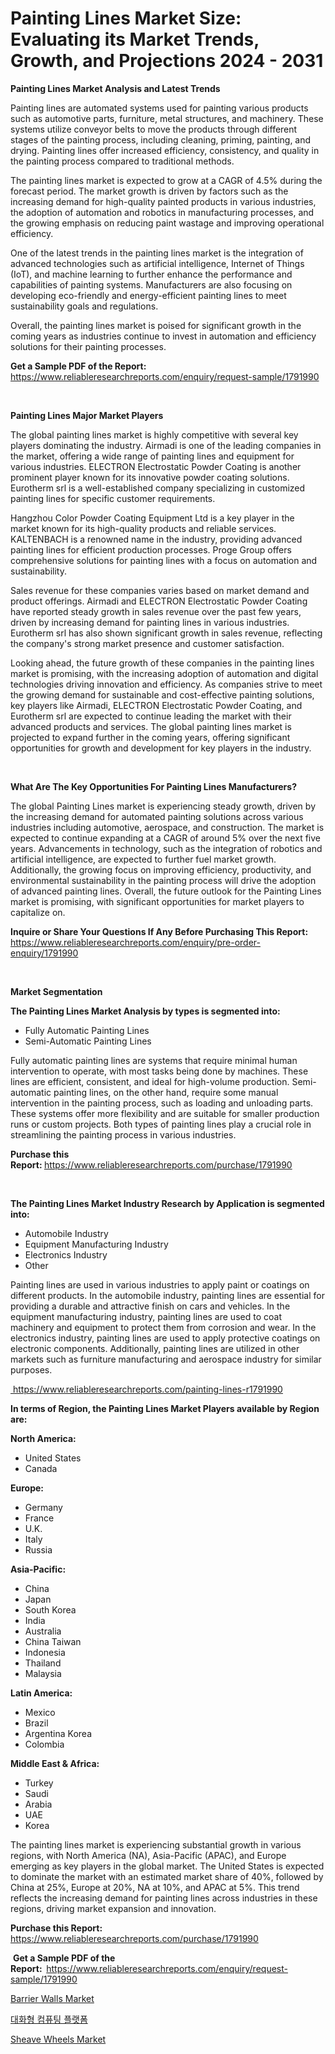 <p><h1>Painting Lines Market Size: Evaluating its Market Trends, Growth, and Projections 2024 - 2031</h1></p><p><strong>Painting Lines Market Analysis and Latest Trends</strong></p>
<p><p>Painting lines are automated systems used for painting various products such as automotive parts, furniture, metal structures, and machinery. These systems utilize conveyor belts to move the products through different stages of the painting process, including cleaning, priming, painting, and drying. Painting lines offer increased efficiency, consistency, and quality in the painting process compared to traditional methods.</p><p>The painting lines market is expected to grow at a CAGR of 4.5% during the forecast period. The market growth is driven by factors such as the increasing demand for high-quality painted products in various industries, the adoption of automation and robotics in manufacturing processes, and the growing emphasis on reducing paint wastage and improving operational efficiency.</p><p>One of the latest trends in the painting lines market is the integration of advanced technologies such as artificial intelligence, Internet of Things (IoT), and machine learning to further enhance the performance and capabilities of painting systems. Manufacturers are also focusing on developing eco-friendly and energy-efficient painting lines to meet sustainability goals and regulations.</p><p>Overall, the painting lines market is poised for significant growth in the coming years as industries continue to invest in automation and efficiency solutions for their painting processes.</p></p>
<p><strong>Get a Sample PDF of the Report:&nbsp;</strong> <a href="https://www.reliableresearchreports.com/enquiry/request-sample/1791990">https://www.reliableresearchreports.com/enquiry/request-sample/1791990</a></p>
<p>&nbsp;</p>
<p><strong>Painting Lines Major Market Players</strong></p>
<p><p>The global painting lines market is highly competitive with several key players dominating the industry. Airmadi is one of the leading companies in the market, offering a wide range of painting lines and equipment for various industries. ELECTRON Electrostatic Powder Coating is another prominent player known for its innovative powder coating solutions. Eurotherm srl is a well-established company specializing in customized painting lines for specific customer requirements.</p><p>Hangzhou Color Powder Coating Equipment Ltd is a key player in the market known for its high-quality products and reliable services. KALTENBACH is a renowned name in the industry, providing advanced painting lines for efficient production processes. Proge Group offers comprehensive solutions for painting lines with a focus on automation and sustainability.</p><p>Sales revenue for these companies varies based on market demand and product offerings. Airmadi and ELECTRON Electrostatic Powder Coating have reported steady growth in sales revenue over the past few years, driven by increasing demand for painting lines in various industries. Eurotherm srl has also shown significant growth in sales revenue, reflecting the company's strong market presence and customer satisfaction.</p><p>Looking ahead, the future growth of these companies in the painting lines market is promising, with the increasing adoption of automation and digital technologies driving innovation and efficiency. As companies strive to meet the growing demand for sustainable and cost-effective painting solutions, key players like Airmadi, ELECTRON Electrostatic Powder Coating, and Eurotherm srl are expected to continue leading the market with their advanced products and services. The global painting lines market is projected to expand further in the coming years, offering significant opportunities for growth and development for key players in the industry.</p></p>
<p>&nbsp;</p>
<p><strong>What Are The Key Opportunities For Painting Lines Manufacturers?</strong></p>
<p><p>The global Painting Lines market is experiencing steady growth, driven by the increasing demand for automated painting solutions across various industries including automotive, aerospace, and construction. The market is expected to continue expanding at a CAGR of around 5% over the next five years. Advancements in technology, such as the integration of robotics and artificial intelligence, are expected to further fuel market growth. Additionally, the growing focus on improving efficiency, productivity, and environmental sustainability in the painting process will drive the adoption of advanced painting lines. Overall, the future outlook for the Painting Lines market is promising, with significant opportunities for market players to capitalize on.</p></p>
<p><strong>Inquire or Share Your Questions If Any Before Purchasing This Report:</strong> <a href="https://www.reliableresearchreports.com/enquiry/pre-order-enquiry/1791990">https://www.reliableresearchreports.com/enquiry/pre-order-enquiry/1791990</a></p>
<p>&nbsp;</p>
<p><strong>Market Segmentation</strong></p>
<p><strong>The Painting Lines Market Analysis by types is segmented into:</strong></p>
<p><ul><li>Fully Automatic Painting Lines</li><li>Semi-Automatic Painting Lines</li></ul></p>
<p><p>Fully automatic painting lines are systems that require minimal human intervention to operate, with most tasks being done by machines. These lines are efficient, consistent, and ideal for high-volume production. Semi-automatic painting lines, on the other hand, require some manual intervention in the painting process, such as loading and unloading parts. These systems offer more flexibility and are suitable for smaller production runs or custom projects. Both types of painting lines play a crucial role in streamlining the painting process in various industries.</p></p>
<p><strong>Purchase this Report:&nbsp;</strong><a href="https://www.reliableresearchreports.com/purchase/1791990">https://www.reliableresearchreports.com/purchase/1791990</a></p>
<p>&nbsp;</p>
<p><strong>The Painting Lines Market Industry Research by Application is segmented into:</strong></p>
<p><ul><li>Automobile Industry</li><li>Equipment Manufacturing Industry</li><li>Electronics Industry</li><li>Other</li></ul></p>
<p><p>Painting lines are used in various industries to apply paint or coatings on different products. In the automobile industry, painting lines are essential for providing a durable and attractive finish on cars and vehicles. In the equipment manufacturing industry, painting lines are used to coat machinery and equipment to protect them from corrosion and wear. In the electronics industry, painting lines are used to apply protective coatings on electronic components. Additionally, painting lines are utilized in other markets such as furniture manufacturing and aerospace industry for similar purposes.</p></p>
<p><a href="https://www.reliableresearchreports.com/painting-lines-r1791990">&nbsp;https://www.reliableresearchreports.com/painting-lines-r1791990</a></p>
<p><strong>In terms of Region, the Painting Lines Market Players available by Region are:</strong></p>
<p>
    <p> <strong> North America: </strong>
        <ul>
            <li>United States</li>
            <li>Canada</li>
        </ul>
        </p> 
    <p> <strong> Europe: </strong>
        <ul>
            <li>Germany</li>
            <li>France</li>
            <li>U.K.</li>
            <li>Italy</li>
            <li>Russia</li>
        </ul>
        </p> 
    <p> <strong> Asia-Pacific: </strong>
        <ul>
            <li>China</li>
            <li>Japan</li>
            <li>South Korea</li>
            <li>India</li>
            <li>Australia</li>
            <li>China Taiwan</li>
            <li>Indonesia</li>
            <li>Thailand</li>
            <li>Malaysia</li>
        </ul>
        </p> 
    <p> <strong> Latin America: </strong>
        <ul>
            <li>Mexico</li>
            <li>Brazil</li>
            <li>Argentina Korea</li>
            <li>Colombia</li>
        </ul>
        </p> 
    <p> <strong> Middle East & Africa: </strong>
        <ul>
            <li>Turkey</li>
            <li>Saudi</li>
            <li>Arabia</li>
            <li>UAE</li>
            <li>Korea</li>
        </ul>
    </p>
    </p>
<p><p>The painting lines market is experiencing substantial growth in various regions, with North America (NA), Asia-Pacific (APAC), and Europe emerging as key players in the global market. The United States is expected to dominate the market with an estimated market share of 40%, followed by China at 25%, Europe at 20%, NA at 10%, and APAC at 5%. This trend reflects the increasing demand for painting lines across industries in these regions, driving market expansion and innovation.</p></p>
<p><strong>Purchase this Report: </strong><a href="https://www.reliableresearchreports.com/purchase/1791990">https://www.reliableresearchreports.com/purchase/1791990</a></p>
<p>&nbsp;<strong>Get a Sample PDF of the Report:&nbsp;&nbsp;</strong><a href="https://www.reliableresearchreports.com/enquiry/request-sample/1791990">https://www.reliableresearchreports.com/enquiry/request-sample/1791990</a></p>
<p><strong></strong></p>
<p><p><a href="https://github.com/edytherolanlouisejk1miz0wig/Market-Research-Report-List-2/blob/main/barrier-walls-market.md">Barrier Walls Market</a></p><p><a href="https://github.com/wallacBahrtyinger567686/Market-Research-Report-List-1/blob/main/840623130553.md">대화형 컴퓨팅 플랫폼</a></p><p><a href="https://github.com/RoccoManning/Market-Research-Report-List-4/blob/main/sheave-wheels-market.md">Sheave Wheels Market</a></p></p>